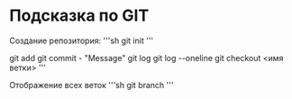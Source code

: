 # Подсказка по GIT

Создание репозитория:
'''sh
git init
'''

git add
git commit - "Message"
git log
git log --oneline
git checkout <имя ветки>
'''

Отображение всех веток
'''sh
git branch
'''